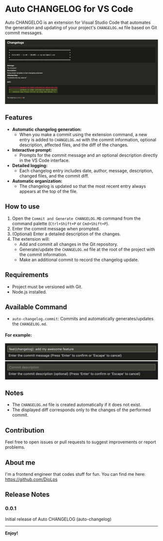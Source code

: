 # Auto CHANGELOG for VS Code

Auto CHANGELOG is an extension for Visual Studio Code that automates the generation and updating of your project's `CHANGELOG.md` file based on Git commit messages.

<div align="center">
    <img src=".github/banner.png" />
</div>

## Features

- **Automatic changelog generation:**
  - When you make a commit using the extension command, a new entry is added to `CHANGELOG.md` with the commit information, optional description, affected files, and the diff of the changes.
- **Interactive prompt:**
  - Prompts for the commit message and an optional description directly in the VS Code interface.
- **Detailed logging:**
  - Each changelog entry includes date, author, message, description, changed files, and the commit diff.
- **Automatic organization:**
  - The changelog is updated so that the most recent entry always appears at the top of the file.

## How to use

1. Open the `Commit and Generate CHANGELOG.MD` command from the command palette (`Ctrl+Shift+P` or `Cmd+Shift+P`).
2. Enter the commit message when prompted.
3. (Optional) Enter a detailed description of the changes.
4. The extension will:
   - Add and commit all changes in the Git repository.
   - Generate/update the `CHANGELOG.md` file at the root of the project with the commit information.
   - Make an additional commit to record the changelog update.

## Requirements

- Project must be versioned with Git.
- Node.js installed.

## Available Command

- `auto-changelog.commit`: Commits and automatically generates/updates the `CHANGELOG.md`.

#### For example:

<div align="center">
    <img src=".github/exampleOne.png" />
    <img src=".github/exampleTwo.png" />
</div>

## Notes

- The `CHANGELOG.md` file is created automatically if it does not exist.
- The displayed diff corresponds only to the changes of the performed commit.

## Contribution

Feel free to open issues or pull requests to suggest improvements or report problems.

## About me

I'm a frontend engineer that codes stuff for fun. You can find me here: https://github.com/DioLps

## Release Notes

### 0.0.1

Initial release of Auto CHANGELOG (auto-changelog)

---

**Enjoy!**